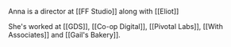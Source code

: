 ---
---


Anna is a director at [[FF Studio]] along with [[Eliot]]

She's worked at [[GDS]], [[Co-op Digital]], [[Pivotal Labs]], [[With Associates]] and [[Gail's Bakery]].
